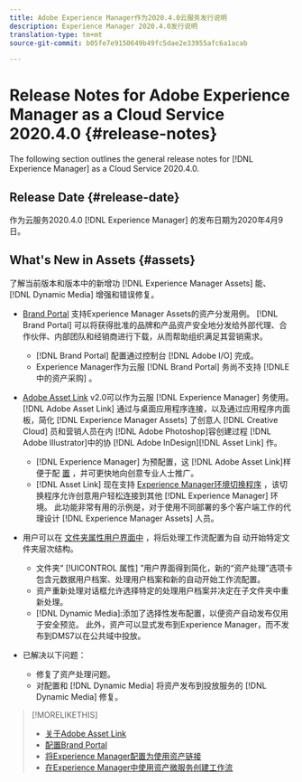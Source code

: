 ```yaml
---
title: Adobe Experience Manager作为2020.4.0云服务发行说明
description: Experience Manager 2020.4.0发行说明
translation-type: tm+mt
source-git-commit: b05fe7e9150649b49fc5dae2e33955afc6a1acab

---
```



# Release Notes for Adobe Experience Manager as a Cloud Service 2020.4.0 {#release-notes}

The following section outlines the general release notes for [!DNL Experience Manager] as a Cloud Service 2020.4.0.

## Release Date {#release-date}

作为云服务2020.4.0 [!DNL Experience Manager] 的发布日期为2020年4月9日。

## What&#39;s New in Assets {#assets}

了解当前版本和版本中的新增功 [!DNL Experience Manager Assets] 能、 [!DNL Dynamic Media] 增强和错误修复。

* [Brand Portal](https://docs.adobe.com/content/help/en/experience-manager-brand-portal/using/home.html) 支持Experience Manager Assets的资产分发用例。 [!DNL Brand Portal] 可以将获得批准的品牌和产品资产安全地分发给外部代理、合作伙伴、内部团队和经销商进行下载，从而帮助组织满足其营销需求。
   * [!DNL Brand Portal] 配置通过控制台 [!DNL Adobe I/O] 完成。
   * Experience Manager作为云服 [!DNL Brand Portal] 务尚不支持 [!DNLE中的资产采购] 。

* [Adobe Asset Link](https://helpx.adobe.com/cn/enterprise/using/adobe-asset-link.html) v2.0可以作为云服 [!DNL Experience Manager] 务使用。 [!DNL Adobe Asset Link] 通过与桌面应用程序连接，以及通过应用程序内面板，简化 [!DNL Experience Manager Assets] 了创意人 [!DNL Creative Cloud] 员和营销人员在内 [!DNL Adobe Photoshop]容创建过程 [!DNL Adobe Illustrator]中的协 [!DNL Adobe InDesign][!DNL Asset Link] 作。
   * [!DNL Experience Manager] 为预配置，这 [!DNL Adobe Asset Link]样便于配 [置](https://helpx.adobe.com/enterprise/using/configure-aem-assets-for-asset-link.html) ，并可更快地向创意专业人士推广。
   * [!DNL Asset Link] 现在支持 [Experience Manager环境切换程序](https://helpx.adobe.com/enterprise/using/manage-assets-using-adobe-asset-link.html#UseAdobeAssetLink) ，该切换程序允许创意用户轻松连接到其他 [!DNL Experience Manager] 环境。 此功能非常有用的示例是，对于使用不同部署的多个客户端工作的代理设计 [!DNL Experience Manager Assets] 人员。

* 用户可以在 [文件夹属性用户界面中](/help/assets/asset-microservices-configure-and-use.md#post-processing-workflows) ，将后处理工作流配置为自  动开始特定文件夹层次结构。
   * 文件夹“ [!UICONTROL 属性] ”用户界面得到简化，新的“资产处理”选项卡包含元数据用户档案、处理用户档案和新的自动开始工作流配置。
   * 资产重新处理对话框允许选择特定的处理用户档案并决定在子文件夹中重新处理。
   * [!DNL Dynamic Media]:添加了选择性发布配置，以便资产自动发布仅用于安全预览。 此外，资产可以显式发布到Experience Manager，而不发布到DMS7以在公共域中投放。

* 已解决以下问题：
   * 修复了资产处理问题。
   * 对配置和 [!DNL Dynamic Media] 将资产发布到投放服务的 [!DNL Dynamic Media] 修复。

>[!MORELIKETHIS]
>
>* [关于Adobe Asset Link](https://www.adobe.com/creativecloud/business/enterprise/adobe-asset-link.html)
>* [配置Brand Portal](https://docs.adobe.com/content/help/en/experience-manager-brand-portal/using/publish/configure-aem-assets-with-brand-portal.html)
>* [将Experience Manager配置为使用资产链接](https://helpx.adobe.com/enterprise/using/configure-aem-assets-for-asset-link.html)
>* [在Experience Manager中使用资产微服务创建工作流](https://docs.adobe.com/content/help/en/experience-manager-cloud-service/assets/manage/asset-microservices-configure-and-use.html#post-processing-workflows)

